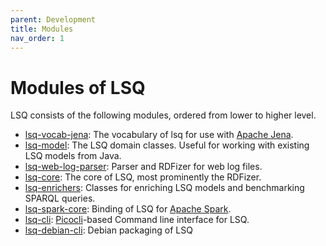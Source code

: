 ```yaml
---
parent: Development
title: Modules
nav_order: 1
---
```



# Modules of LSQ

LSQ consists of the following modules, ordered from lower to higher level.

* [lsq-vocab-jena](https://github.com/AKSW/LSQ/tree/develop/lsq-vocab-jena): The vocabulary of lsq for use with [Apache Jena](https://jena.apache.org/).
* [lsq-model](https://github.com/AKSW/LSQ/tree/develop/lsq-model): The LSQ domain classes. Useful for working with existing LSQ models from Java.
* [lsq-web-log-parser](https://github.com/AKSW/LSQ/tree/develop/lsq-parser): Parser and RDFizer for web log files.
* [lsq-core](https://github.com/AKSW/LSQ/tree/develop/lsq-core): The core of LSQ, most prominently the RDFizer.
* [lsq-enrichers](https://github.com/AKSW/LSQ/tree/develop/lsq-enrichers): Classes for enriching LSQ models and benchmarking SPARQL queries.
* [lsq-spark-core](https://github.com/AKSW/LSQ/tree/develop/lsq-spark-core): Binding of LSQ for [Apache Spark](https://spark.apache.org/).
* [lsq-cli](https://github.com/AKSW/LSQ/tree/develop/lsq-cli): [Picocli](https://picocli.info/)-based Command line interface for LSQ.
* [lsq-debian-cli](https://github.com/AKSW/LSQ/tree/develop/lsq-debian-cli): Debian packaging of LSQ

